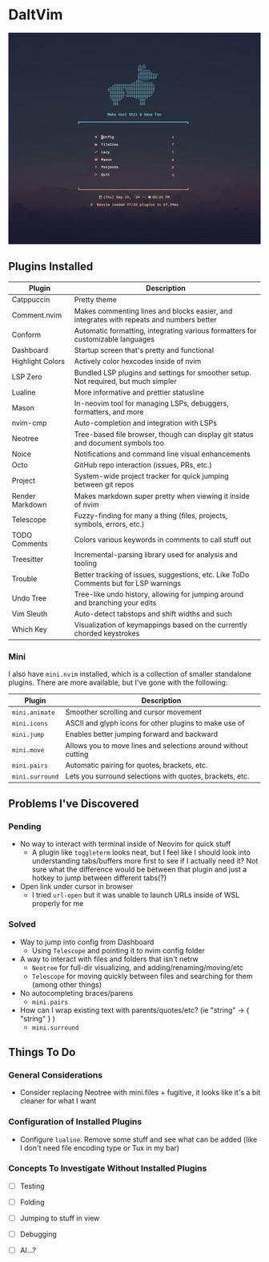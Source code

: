 # DaltVim

!["DaltVim Dashboard"](./assets/dashboard.jpg)

## Plugins Installed

| Plugin | Description |
| - | - |
| Catppuccin | Pretty theme |
| Comment.nvim | Makes commenting lines and blocks easier, and integrates with repeats and numbers better |
| Conform | Automatic formatting, integrating various formatters for customizable languages |
| Dashboard | Startup screen that's pretty and functional |
| Highlight Colors | Actively color hexcodes inside of nvim |
| LSP Zero | Bundled LSP plugins and settings for smoother setup. Not required, but much simpler |
| Lualine | More informative and prettier statusline |
| Mason | In-neovim tool for managing LSPs, debuggers, formatters, and more |
| nvim-cmp | Auto-completion and integration with LSPs |
| Neotree | Tree-based file browser, though can display git status and document symbols too |
| Noice | Notifications and command line visual enhancements |
| Octo | GitHub repo interaction (issues, PRs, etc.) |
| Project | System-wide project tracker for quick jumping between git repos |
| Render Markdown | Makes markdown super pretty when viewing it inside of nvim |
| Telescope | Fuzzy-finding for many a thing (files, projects, symbols, errors, etc.) |
| TODO Comments | Colors various keywords in comments to call stuff out |
| Treesitter | Incremental-parsing library used for analysis and tooling |
| Trouble | Better tracking of issues, suggestions, etc. Like ToDo Comments but for LSP warnings |
| Undo Tree | Tree-like undo history, allowing for jumping around and branching your edits |
| Vim Sleuth | Auto-detect tabstops and shift widths and such |
| Which Key | Visualization of keymappings based on the currently chorded keystrokes |

### Mini

I also have `mini.nvim` installed, which is a collection of smaller standalone plugins.
There are more available, but I've gone with the following:  

| Plugin | Description |
| - | - |
| `mini.animate` | Smoother scrolling and cursor movement |
| `mini.icons` | ASCII and glyph icons for other plugins to make use of |
| `mini.jump` | Enables better jumping forward and backward |
| `mini.move` | Allows you to move lines and selections around without cutting |
| `mini.pairs` | Automatic pairing for quotes, brackets, etc. |
| `mini.surround` | Lets you surround selections with quotes, brackets, etc. |

## Problems I've Discovered

### Pending

- No way to interact with terminal inside of Neovim for quick stuff
    - A plugin like `toggleterm` looks neat, but I feel like I should look into understanding tabs/buffers more first to see if I actually need it? Not sure what the difference would be between that plugin and just a hotkey to jump between different tabs(?)
- Open link under cursor in browser
    - I tried `url-open` but it was unable to launch URLs inside of WSL properly for me

### Solved

- Way to jump into config from Dashboard
    - Using `Telescope` and pointing it to nvim config folder
- A way to interact with files and folders that isn't netrw
    - `Neotree` for full-dir visualizing, and adding/renaming/moving/etc
    - `Telescope` for moving quickly between files and searching for them (among other things)
- No autocompleting braces/parens
    - `mini.pairs`
- How can I wrap existing text with parents/quotes/etc? (ie "string" -> { "string" } )
    - `mini.surround`

## Things To Do

### General Considerations

- Consider replacing Neotree with mini.files + fugitive, it looks like it's a bit cleaner for what I want

### Configuration of Installed Plugins

- Configure `lualine`. Remove some stuff and see what can be added (like I don't need file encoding type or Tux in my bar)

### Concepts To Investigate Without Installed Plugins

- [ ] Testing
- [ ] Folding
- [ ] Jumping to stuff in view
- [ ] Debugging
- [ ] AI...?


